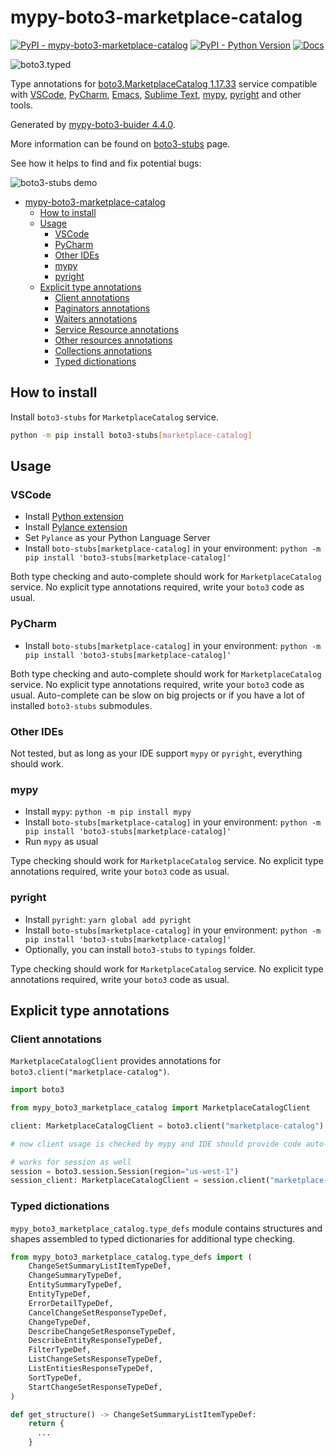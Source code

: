 # mypy-boto3-marketplace-catalog

[![PyPI - mypy-boto3-marketplace-catalog](https://img.shields.io/pypi/v/mypy-boto3-marketplace-catalog.svg?color=blue)](https://pypi.org/project/mypy-boto3-marketplace-catalog)
[![PyPI - Python Version](https://img.shields.io/pypi/pyversions/mypy-boto3-marketplace-catalog.svg?color=blue)](https://pypi.org/project/mypy-boto3-marketplace-catalog)
[![Docs](https://img.shields.io/readthedocs/mypy-boto3-builder.svg?color=blue)](https://mypy-boto3-builder.readthedocs.io/)

![boto3.typed](https://github.com/vemel/mypy_boto3_builder/raw/master/logo.png)

Type annotations for
[boto3.MarketplaceCatalog 1.17.33](https://boto3.amazonaws.com/v1/documentation/api/1.17.33/reference/services/marketplace-catalog.html#MarketplaceCatalog) service
compatible with
[VSCode](https://code.visualstudio.com/),
[PyCharm](https://www.jetbrains.com/pycharm/),
[Emacs](https://www.gnu.org/software/emacs/),
[Sublime Text](https://www.sublimetext.com/),
[mypy](https://github.com/python/mypy),
[pyright](https://github.com/microsoft/pyright)
and other tools.

Generated by [mypy-boto3-buider 4.4.0](https://github.com/vemel/mypy_boto3_builder).

More information can be found on [boto3-stubs](https://pypi.org/project/boto3-stubs/) page.

See how it helps to find and fix potential bugs:

![boto3-stubs demo](https://github.com/vemel/mypy_boto3_builder/raw/master/demo.gif)

- [mypy-boto3-marketplace-catalog](#mypy-boto3-marketplace-catalog)
  - [How to install](#how-to-install)
  - [Usage](#usage)
    - [VSCode](#vscode)
    - [PyCharm](#pycharm)
    - [Other IDEs](#other-ides)
    - [mypy](#mypy)
    - [pyright](#pyright)
  - [Explicit type annotations](#explicit-type-annotations)
    - [Client annotations](#client-annotations)
    - [Paginators annotations](#paginators-annotations)
    - [Waiters annotations](#waiters-annotations)
    - [Service Resource annotations](#service-resource-annotations)
    - [Other resources annotations](#other-resources-annotations)
    - [Collections annotations](#collections-annotations)
    - [Typed dictionations](#typed-dictionations)

## How to install

Install `boto3-stubs` for `MarketplaceCatalog` service.

```bash
python -m pip install boto3-stubs[marketplace-catalog]
```

## Usage

### VSCode

- Install [Python extension](https://marketplace.visualstudio.com/items?itemName=ms-python.python)
- Install [Pylance extension](https://marketplace.visualstudio.com/items?itemName=ms-python.vscode-pylance)
- Set `Pylance` as your Python Language Server
- Install `boto-stubs[marketplace-catalog]` in your environment: `python -m pip install 'boto3-stubs[marketplace-catalog]'`

Both type checking and auto-complete should work for `MarketplaceCatalog` service.
No explicit type annotations required, write your `boto3` code as usual.

### PyCharm

- Install `boto-stubs[marketplace-catalog]` in your environment: `python -m pip install 'boto3-stubs[marketplace-catalog]'`

Both type checking and auto-complete should work for `MarketplaceCatalog` service.
No explicit type annotations required, write your `boto3` code as usual.
Auto-complete can be slow on big projects or if you have a lot of installed `boto3-stubs` submodules.

### Other IDEs

Not tested, but as long as your IDE support `mypy` or `pyright`, everything should work.

### mypy

- Install `mypy`: `python -m pip install mypy`
- Install `boto-stubs[marketplace-catalog]` in your environment: `python -m pip install 'boto3-stubs[marketplace-catalog]'`
- Run `mypy` as usual

Type checking should work for `MarketplaceCatalog` service.
No explicit type annotations required, write your `boto3` code as usual.

### pyright

- Install `pyright`: `yarn global add pyright`
- Install `boto-stubs[marketplace-catalog]` in your environment: `python -m pip install 'boto3-stubs[marketplace-catalog]'`
- Optionally, you can install `boto3-stubs` to `typings` folder.

Type checking should work for `MarketplaceCatalog` service.
No explicit type annotations required, write your `boto3` code as usual.

## Explicit type annotations

### Client annotations

`MarketplaceCatalogClient` provides annotations for `boto3.client("marketplace-catalog")`.

```python
import boto3

from mypy_boto3_marketplace_catalog import MarketplaceCatalogClient

client: MarketplaceCatalogClient = boto3.client("marketplace-catalog")

# now client usage is checked by mypy and IDE should provide code auto-complete

# works for session as well
session = boto3.session.Session(region="us-west-1")
session_client: MarketplaceCatalogClient = session.client("marketplace-catalog")
```








### Typed dictionations

`mypy_boto3_marketplace_catalog.type_defs` module contains structures and shapes assembled
to typed dictionaries for additional type checking.

```python
from mypy_boto3_marketplace_catalog.type_defs import (
    ChangeSetSummaryListItemTypeDef,
    ChangeSummaryTypeDef,
    EntitySummaryTypeDef,
    EntityTypeDef,
    ErrorDetailTypeDef,
    CancelChangeSetResponseTypeDef,
    ChangeTypeDef,
    DescribeChangeSetResponseTypeDef,
    DescribeEntityResponseTypeDef,
    FilterTypeDef,
    ListChangeSetsResponseTypeDef,
    ListEntitiesResponseTypeDef,
    SortTypeDef,
    StartChangeSetResponseTypeDef,
)

def get_structure() -> ChangeSetSummaryListItemTypeDef:
    return {
      ...
    }
```

